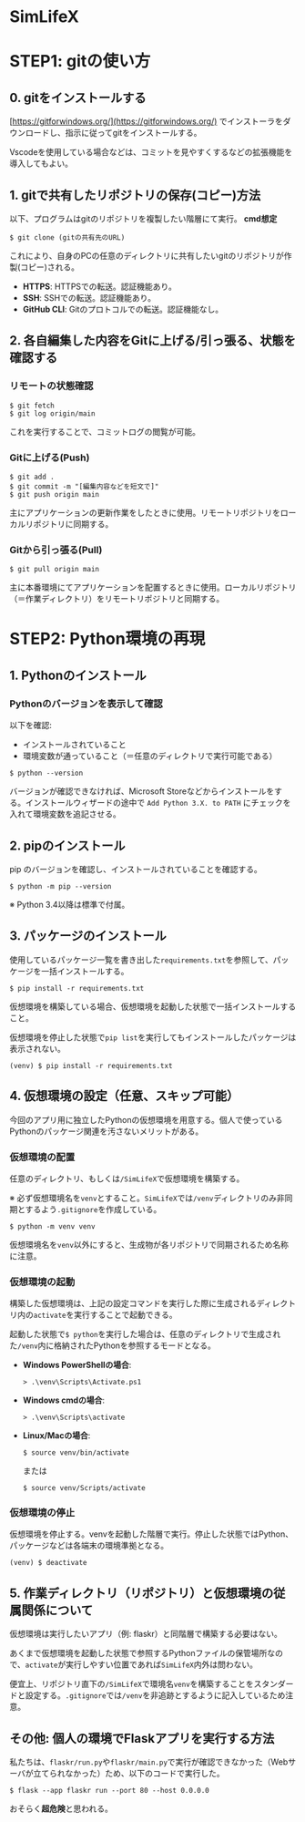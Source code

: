 # SimLifeX

# STEP1: gitの使い方

## 0. gitをインストールする
[https://gitforwindows.org/](https://gitforwindows.org/) でインストーラをダウンロードし、指示に従ってgitをインストールする。

Vscodeを使用している場合などは、コミットを見やすくするなどの拡張機能を導入してもよい。

## 1. gitで共有したリポジトリの保存(コピー)方法
以下、プログラムはgitのリポジトリを複製したい階層にて実行。
**cmd想定**

```
$ git clone (gitの共有先のURL)
```

これにより、自身のPCの任意のディレクトリに共有したいgitのリポジトリが作製(コピー)される。

- **HTTPS**: HTTPSでの転送。認証機能あり。
- **SSH**: SSHでの転送。認証機能あり。
- **GitHub CLI**: Gitのプロトコルでの転送。認証機能なし。

## 2. 各自編集した内容をGitに上げる/引っ張る、状態を確認する

### リモートの状態確認

```
$ git fetch
$ git log origin/main
```

これを実行することで、コミットログの閲覧が可能。

### Gitに上げる(Push)

```
$ git add .
$ git commit -m "[編集内容などを短文で]"
$ git push origin main
```

主にアプリケーションの更新作業をしたときに使用。リモートリポジトリをローカルリポジトリに同期する。

### Gitから引っ張る(Pull)

```
$ git pull origin main
```

主に本番環境にてアプリケーションを配置するときに使用。ローカルリポジトリ（＝作業ディレクトリ）をリモートリポジトリと同期する。

# STEP2: Python環境の再現

## 1. Pythonのインストール

### Pythonのバージョンを表示して確認
以下を確認:
- インストールされていること
- 環境変数が通っていること（＝任意のディレクトリで実行可能である）

```
$ python --version
```

バージョンが確認できなければ、Microsoft Storeなどからインストールをする。インストールウィザードの途中で `Add Python 3.X. to PATH` にチェックを入れて環境変数を追記させる。

## 2. pipのインストール

pip のバージョンを確認し、インストールされていることを確認する。

```
$ python -m pip --version
```

※ Python 3.4以降は標準で付属。

## 3. パッケージのインストール

使用しているパッケージ一覧を書き出した`requirements.txt`を参照して、パッケージを一括インストールする。

```
$ pip install -r requirements.txt
```

仮想環境を構築している場合、仮想環境を起動した状態で一括インストールすること。

仮想環境を停止した状態で`pip list`を実行してもインストールしたパッケージは表示されない。

```
(venv) $ pip install -r requirements.txt
```

## 4. 仮想環境の設定（任意、スキップ可能）

今回のアプリ用に独立したPythonの仮想環境を用意する。個人で使っているPythonのパッケージ関連を汚さないメリットがある。

### 仮想環境の配置

任意のディレクトリ、もしくは`/SimLifeX`で仮想環境を構築する。

※ 必ず仮想環境名を`venv`とすること。`SimLifeX`では`/venv`ディレクトリのみ非同期とするよう`.gitignore`を作成している。

```
$ python -m venv venv
```

仮想環境名を`venv`以外にすると、生成物が各リポジトリで同期されるため名称に注意。

### 仮想環境の起動

構築した仮想環境は、上記の設定コマンドを実行した際に生成されるディレクトリ内の`activate`を実行することで起動できる。

起動した状態で`$ python`を実行した場合は、任意のディレクトリで生成された`/venv`内に格納されたPythonを参照するモードとなる。

- **Windows PowerShellの場合**:
  ```
  > .\venv\Scripts\Activate.ps1
  ```

- **Windows cmdの場合**:
  ```
  > .\venv\Scripts\activate
  ```

- **Linux/Macの場合**:
  ```
  $ source venv/bin/activate
  ```
  または
  ```
  $ source venv/Scripts/activate
  ```

### 仮想環境の停止

仮想環境を停止する。venvを起動した階層で実行。停止した状態ではPython、パッケージなどは各端末の環境準拠となる。

```
(venv) $ deactivate
```

## 5. 作業ディレクトリ（リポジトリ）と仮想環境の従属関係について

仮想環境は実行したいアプリ（例: flaskr）と同階層で構築する必要はない。

あくまで仮想環境を起動した状態で参照するPythonファイルの保管場所なので、`activate`が実行しやすい位置であれば`SimLifeX`内外は問わない。

便宜上、リポジトリ直下の`/SimLifeX`で環境名`venv`を構築することをスタンダードと設定する。`.gitignore`では`/venv`を非追跡とするように記入しているため注意。

## その他: 個人の環境でFlaskアプリを実行する方法

私たちは、`flaskr/run.py`や`flaskr/main.py`で実行が確認できなかった（Webサーバが立てられなかった）ため、以下のコードで実行した。

```
$ flask --app flaskr run --port 80 --host 0.0.0.0
```

おそらく**超危険**と思われる。

